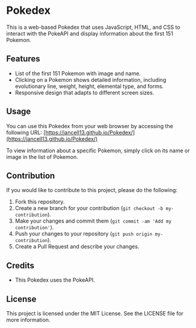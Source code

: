 # Pokedex

This is a web-based Pokedex that uses JavaScript, HTML, and CSS to interact with the PokeAPI and display information about the first 151 Pokemon.

## Features

- List of the first 151 Pokemon with image and name.
- Clicking on a Pokemon shows detailed information, including evolutionary line, weight, height, elemental type, and forms.
- Responsive design that adapts to different screen sizes.

## Usage

You can use this Pokedex from your web browser by accessing the following URL: [https://jancell13.github.io/Pokedex/](https://jancell13.github.io/Pokedex/)

To view information about a specific Pokemon, simply click on its name or image in the list of Pokemon.

## Contribution

If you would like to contribute to this project, please do the following:

1. Fork this repository.
2. Create a new branch for your contribution (`git checkout -b my-contribution`).
3. Make your changes and commit them (`git commit -am 'Add my contribution'`).
4. Push your changes to your repository (`git push origin my-contribution`).
5. Create a Pull Request and describe your changes.

## Credits

- This Pokedex uses the PokeAPI.

## License

This project is licensed under the MIT License. See the LICENSE file for more information.
